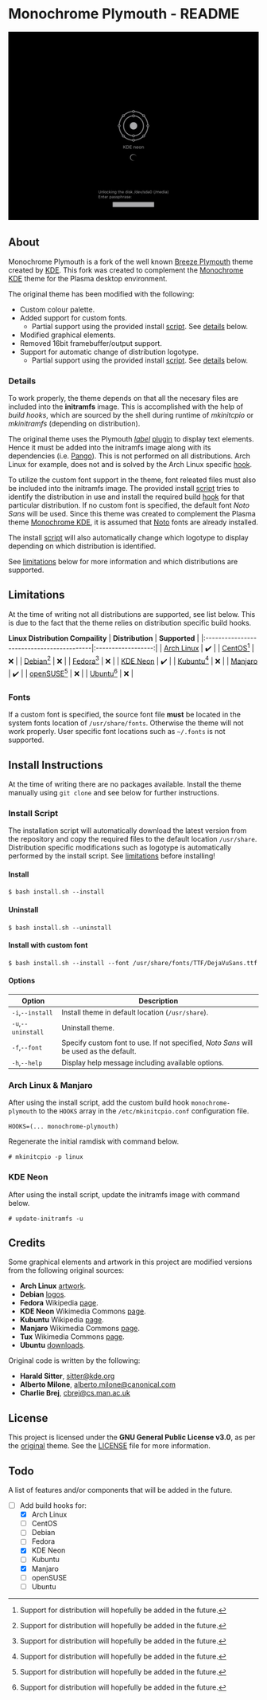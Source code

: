 # Monochrome Plymouth - README

<p align="center">
    <img src="screenshots/kde-neon-encrypted-disk.png" alt="Preview of Monochrome Plymouth"/>
</p>

## About
Monochrome Plymouth is a fork of the well known [Breeze Plymouth](https://github.com/KDE/breeze-plymouth) theme created by [KDE](https://www.kde.org/). This fork was created to complement the [Monochrome KDE](https://gitlab.com/pwyde/monochrome-kde) theme for the Plasma desktop environment.

The original theme has been modified with the following:

- Custom colour palette.
- Added support for custom fonts.
  - Partial support using the provided install [script](install.sh). See [details](README.md#details) below.
- Modified graphical elements.
- Removed 16bit framebuffer/output support.
- Support for automatic change of distribution logotype.
  - Partial support using the provided install [script](install.sh). See [details](README.md#details) below.

### Details
To work properly, the theme depends on that all the necesary files are included into the **initramfs** image. This is accomplished with the help of *build hooks*, which are sourced by the shell during runtime of *mkinitcpio* or *mkinitramfs* (depending on distribution).

The original theme uses the Plymouth *[label](https://github.com/Jolicloud/plymouth/tree/master/src/plugins/controls/label)* [plugin](https://github.com/Jolicloud/plymouth/tree/master/src/plugins) to display text elements. Hence it must be added into the initramfs image along with its dependencies (i.e. [Pango](https://www.pango.org/)). This is not performed on all distributions. Arch Linux for example, does not and is solved by the Arch Linux specific [hook](hooks/monochrome-plymouth).

To utilize the custom font support in the theme, font releated files must also be included into the initramfs image. The provided install [script](install.sh) tries to identify the distribution in use and install the required build [hook](hooks) for that particular distribution. If no custom font is specified, the default font *Noto Sans* will be used. Since this theme was created to complement the Plasma theme [Monochrome KDE](https://gitlab.com/pwyde/monochrome-kde), it is assumed that [Noto](https://www.google.com/get/noto/) fonts are already installed.

The install [script](install.sh) will also automatically change which logotype to display depending on which distribution is identified.

See [limitations](README.md#limitations) below for more information and which distributions are supported.

## Limitations
At the time of writing not all distributions are supported, see list below. This is due to the fact that the theme relies on distribution specific build hooks.

**Linux Distribution Compaility**
| **Distribution**                          | **Supported**      |
|:------------------------------------------|:------------------:|
| [Arch Linux](https://www.archlinux.org/)  | :heavy_check_mark: |
| [CentOS](https://www.centos.org/)[^*]     | :x:                |
| [Debian](https://www.debian.org/)[^*]     | :x:                |
| [Fedora](https://getfedora.org/)[^*]      | :x:                |
| [KDE Neon](https://neon.kde.org/)         | :heavy_check_mark: |
| [Kubuntu](https://kubuntu.org/)[^*]       | :x:                |
| [Manjaro](https://manjaro.org/)           | :heavy_check_mark: |
| [openSUSE](https://www.opensuse.org/)[^*] | :x:                |
| [Ubuntu](https://ubuntu.com/)[^*]         | :x:                |

[^*]: Support for distribution will hopefully be added in the future.

### Fonts
If a custom font is specified, the source font file __must__ be located in the system fonts location of `/usr/share/fonts`. Otherwise the theme will not work properly. User specific font locations such as `~/.fonts` is not supported.

## Install Instructions
At the time of writing there are no packages available. Install the theme manually using `git clone` and see below for further instructions.

### Install Script
The installation script will automatically download the latest version from the repository and copy the required files to the default location `/usr/share`. Distribution specific modifications such as logotype is automatically performed by the install script. See [limitations](README.md#limitations) before installing!

#### Install
```
$ bash install.sh --install
```

#### Uninstall
```
$ bash install.sh --uninstall
```

#### Install with custom font
```
$ bash install.sh --install --font /usr/share/fonts/TTF/DejaVuSans.ttf
```

#### Options
| **Option**         | **Description**                                                                        |
| ---                | ---                                                                                    |
| `-i`,`--install`   | Install theme in default location (`/usr/share`).                                      |
| `-u`,`--uninstall` | Uninstall theme.                                                                       |
| `-f`,`--font`      | Specify custom font to use. If not specified, *Noto Sans* will be used as the default. |
| `-h`,`--help`      | Display help message including available options.                                      |

### Arch Linux & Manjaro
After using the install script, add the custom build hook `monochrome-plymouth` to the `HOOKS` array in the `/etc/mkinitcpio.conf` configuration file.

```
HOOKS=(... monochrome-plymouth)
```

Regenerate the initial ramdisk with command below.

```
# mkinitcpio -p linux
```

### KDE Neon
After using the install script, update the initramfs image with command below.

```
# update-initramfs -u
```

## Credits
Some graphical elements and artwork in this project are modified versions from the following original sources:

- **Arch Linux** [artwork](https://www.archlinux.org/art/).
- **Debian** [logos](https://www.debian.org/logos/).
- **Fedora** Wikipedia [page](https://en.wikipedia.org/wiki/Fedora_(operating_system)).
- **KDE Neon** Wikimedia Commons [page](https://commons.wikimedia.org/wiki/File:Neon-logo.svg).
- **Kubuntu** Wikipedia [page](https://en.wikipedia.org/wiki/Kubuntu).
- **Manjaro** Wikimedia Commons [page](https://commons.wikimedia.org/wiki/File:Manjaro-logo.svg).
- **Tux** Wikimedia Commons [page](https://commons.wikimedia.org/wiki/File:Tux_Mono.svg).
- **Ubuntu** [downloads](https://design.ubuntu.com/downloads/).

Original code is written by the following:

- **Harald Sitter**, <sitter@kde.org>
- **Alberto Milone**, <alberto.milone@canonical.com>
- **Charlie Brej**, <cbrej@cs.man.ac.uk>

## License
This project is licensed under the **GNU General Public License v3.0**, as per the [original](https://cgit.kde.org/breeze-plymouth.git/tree/COPYING) theme. See the [LICENSE](LICENSE) file for more information.

## Todo
A list of features and/or components that will be added in the future.

- [ ] Add build hooks for:
  - [x] Arch Linux
  - [ ] CentOS
  - [ ] Debian
  - [ ] Fedora
  - [x] KDE Neon
  - [ ] Kubuntu
  - [x] Manjaro
  - [ ] openSUSE
  - [ ] Ubuntu
